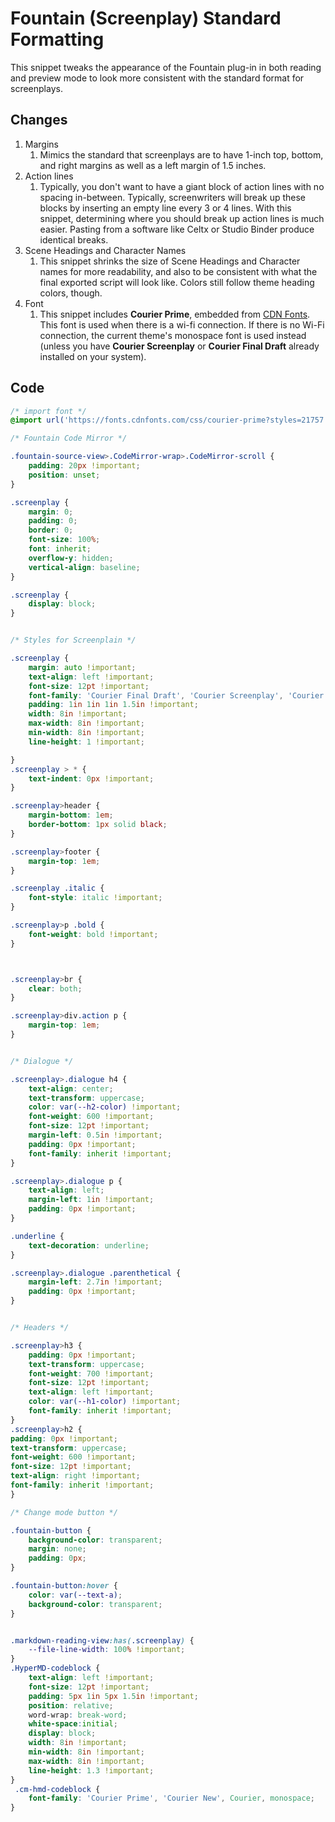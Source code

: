# Fountain (Screenplay) Standard Formatting

This snippet tweaks the appearance of the Fountain plug-in in both reading and preview mode to look more consistent with the standard format for screenplays.
## Changes

1. Margins
    1. Mimics the standard that screenplays are to have 1-inch top, bottom, and right margins as well as a left margin of 1.5 inches.
2. Action lines
    1. Typically, you don't want to have a giant block of action lines with no spacing in-between. Typically, screenwriters will break up these blocks by inserting an empty line every 3 or 4 lines. With this snippet, determining where you should break up action lines is much easier. Pasting from a software like Celtx or Studio Binder produce identical breaks.
2. Scene Headings and Character Names
    1. This snippet shrinks the size of Scene Headings and Character names for more readability, and also to be consistent with what the final exported script will look like. Colors still follow theme heading colors, though.
4. Font
     1. This snippet includes **Courier Prime**, embedded from [CDN Fonts](https://www.cdnfonts.com/courier-prime.font). This font is used when there is a wi-fi connection. If there is no Wi-Fi connection, the current theme's monospace font is used instead (unless you have **Courier Screenplay** or **Courier Final Draft** already installed on your system).

## Code

```css
/* import font */
@import url('https://fonts.cdnfonts.com/css/courier-prime?styles=21757');

/* Fountain Code Mirror */

.fountain-source-view>.CodeMirror-wrap>.CodeMirror-scroll {
    padding: 20px !important;
    position: unset;
}

.screenplay {
    margin: 0;
    padding: 0;
    border: 0;
    font-size: 100%;
    font: inherit;
    overflow-y: hidden;
    vertical-align: baseline;
}

.screenplay {
    display: block;
}


/* Styles for Screenplain */

.screenplay {
    margin: auto !important;
    text-align: left !important;
    font-size: 12pt !important;
    font-family: 'Courier Final Draft', 'Courier Screenplay', 'Courier Prime', var(--font-monospace), Courier;
    padding: 1in 1in 1in 1.5in !important;
    width: 8in !important;
    max-width: 8in !important;
    min-width: 8in !important;
    line-height: 1 !important;

}
.screenplay > * {
    text-indent: 0px !important;
}

.screenplay>header {
    margin-bottom: 1em;
    border-bottom: 1px solid black;
}

.screenplay>footer {
    margin-top: 1em;
}

.screenplay .italic {
    font-style: italic !important;
}

.screenplay>p .bold {
    font-weight: bold !important;
}



.screenplay>br {
    clear: both;
}

.screenplay>div.action p {
    margin-top: 1em;
}


/* Dialogue */

.screenplay>.dialogue h4 {
    text-align: center;
    text-transform: uppercase;
    color: var(--h2-color) !important;
    font-weight: 600 !important;
    font-size: 12pt !important;
    margin-left: 0.5in !important;
    padding: 0px !important;
    font-family: inherit !important;
}

.screenplay>.dialogue p {
    text-align: left;
    margin-left: 1in !important;
    padding: 0px !important;
}

.underline {
    text-decoration: underline;
}

.screenplay>.dialogue .parenthetical {
    margin-left: 2.7in !important;
    padding: 0px !important;
}


/* Headers */

.screenplay>h3 {
    padding: 0px !important;
    text-transform: uppercase;
    font-weight: 700 !important;
    font-size: 12pt !important;
    text-align: left !important;
    color: var(--h1-color) !important;
    font-family: inherit !important;
}
.screenplay>h2 {
padding: 0px !important;
text-transform: uppercase;
font-weight: 600 !important;
font-size: 12pt !important;
text-align: right !important;
font-family: inherit !important;
}

/* Change mode button */

.fountain-button {
    background-color: transparent;
    margin: none;
    padding: 0px;
}

.fountain-button:hover {
    color: var(--text-a);
    background-color: transparent;
}


.markdown-reading-view:has(.screenplay) {
    --file-line-width: 100% !important;
}
.HyperMD-codeblock {
    text-align: left !important;
    font-size: 12pt !important;
    padding: 5px 1in 5px 1.5in !important;
    position: relative;
    word-wrap: break-word;
    white-space:initial;
    display: block;
    width: 8in !important;
    min-width: 8in !important;
    max-width: 8in !important;
    line-height: 1.3 !important;
}
 .cm-hmd-codeblock {
    font-family: 'Courier Prime', 'Courier New', Courier, monospace;
}
```
